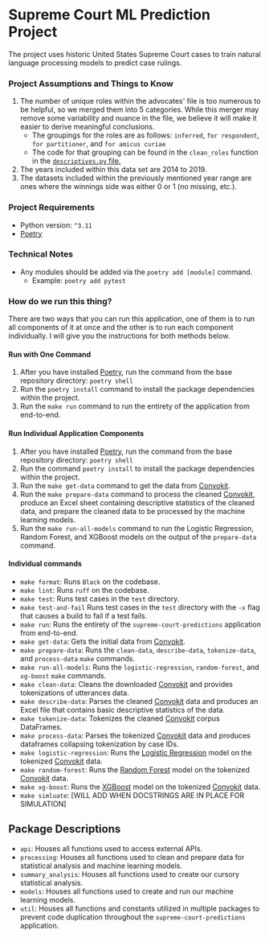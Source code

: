 # Supreme Court ML Prediction Project
The project uses historic United States Supreme Court cases to train natural language processing models to predict case rulings.

### Project Assumptions and Things to Know
1. The number of unique roles within the advocates' file is too numerous to be helpful, so we merged them into 5 categories. While this merger may remove some variability and nuance in the file, we believe it will make it easier to derive meaningful conclusions.
   - The groupings for the roles are as follows: `inferred`, `for respondent`, `for partitioner`, and `for amicus curiae`
   - The code for that grouping can be found in the `clean_roles` function in the [`descriptives.py` file.](https://github.com/michplunkett/supreme-court-ml-predictions/blob/main/supreme_court_predictions/statistics/descriptives.py)
2. The years included within this data set are 2014 to 2019.
3. The datasets included within the previously mentioned year range are ones where the winnings side was either 0 or 1 (no missing, etc.).

### Project Requirements
- Python version: `^3.11`
- [Poetry](https://python-poetry.org/)

### Technical Notes
- Any modules should be added via the `poetry add [module]` command.
  - Example: `poetry add pytest`

### How do we run this thing?
There are two ways that you can run this application, one of them is to run all components of it at once and the other is to run each component individually. I will give you the instructions for both methods below.

#### Run with One Command
1. After you have installed [Poetry](https://python-poetry.org/docs/basic-usage/), run the command from the base repository directory: `poetry shell`
2. Run the `poetry install` command to install the package dependencies within the project.
3. Run the `make run` command to run the entirety of the application from end-to-end.

#### Run Individual Application Components
1. After you have installed [Poetry](https://python-poetry.org/docs/basic-usage/), run the command from the base repository directory: `poetry shell`
2. Run the command `poetry install` to install the package dependencies within the project.
3. Run the `make get-data` command to get the data from [Convokit](https://convokit.cornell.edu/documentation/supreme.html).
4. Run the `make prepare-data` command to process the cleaned [Convokit](https://convokit.cornell.edu/documentation/supreme.html), produce an Excel sheet containing descriptive statistics of the cleaned data, and prepare the cleaned data to be processed by the machine learning models.
5. Run the `make run-all-models` command to run the Logistic Regression, Random Forest, and XGBoost models on the output of the `prepare-data` command.

#### Individual commands
- `make format`: Runs `Black` on the codebase.
- `make lint`: Runs `ruff` on the codebase.
- `make test`: Runs test cases in the `test` directory.
- `make test-and-fail` Runs test cases in the `test` directory with the `-x` flag that causes a build to fail if a test fails.
- `make run`: Runs the entirety of the `supreme-court-predictions` application from end-to-end.
- `make get-data`: Gets the initial data from [Convokit](https://convokit.cornell.edu/documentation/supreme.html).
- `make prepare-data`: Runs the `clean-data`, `describe-data`, `tokenize-data`, and `process-data` `make` commands.
- `make run-all-models`: Runs the `logistic-regression`, `random-forest`, and `xg-boost` `make` commands.
- `make clean-data`: Cleans the downloaded [Convokit](https://convokit.cornell.edu/documentation/supreme.html) and provides tokenizations of utterances data.
- `make describe-data`: Parses the cleaned [Convokit](https://convokit.cornell.edu/documentation/supreme.html) data and produces an Excel file that contains basic descriptive statistics of the data.
- `make tokenize-data`: Tokenizes the cleaned [Convokit](https://convokit.cornell.edu/documentation/supreme.html) corpus DataFrames.
- `make process-data`: Parses the tokenized [Convokit](https://convokit.cornell.edu/documentation/supreme.html) data and produces dataframes collapsing tokenization by case IDs.
- `make logistic-regression`: Runs the [Logistic Regression](https://en.wikipedia.org/wiki/Logistic_regression) model on the tokenized [Convokit](https://convokit.cornell.edu/documentation/supreme.html) data.
- `make random-forest`: Runs the [Random Forest](https://en.wikipedia.org/wiki/Random_forest) model on the tokenized [Convokit](https://convokit.cornell.edu/documentation/supreme.html) data.
- `make xg-boost`: Runs the [XGBoost](https://en.wikipedia.org/wiki/XGBoost) model on the tokenized [Convokit](https://convokit.cornell.edu/documentation/supreme.html) data.
- `make simluate`: [WILL ADD WHEN DOCSTRINGS ARE IN PLACE FOR SIMULATION]

## Package Descriptions
- `api`: Houses all functions used to access external APIs.
- `processing`: Houses all functions used to clean and prepare data for statistical analysis and machine learning models.
- `summary_analysis`: Houses all functions used to create our cursory statistical analysis.
- `models`: Houses all functions used to create and run our machine learning models.
- `util`: Houses all functions and constants utilized in multiple packages to prevent code duplication throughout the `supreme-court-predictions` application.

